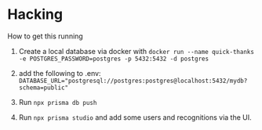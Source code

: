 # Hacking

How to get this running

1. Create a local database via docker with `docker run --name quick-thanks -e POSTGRES_PASSWORD=postgres -p 5432:5432 -d postgres`

2. add the following to .env: `DATABASE_URL="postgresql://postgres:postgres@localhost:5432/mydb?schema=public"`

3. Run `npx prisma db push`

4. Run `npx prisma studio` and add some users and recognitions via the UI.

